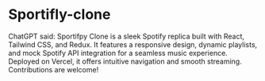 # Sportifly-clone
ChatGPT said: Sportifpy Clone is a sleek Spotify replica built with React, Tailwind CSS, and Redux. It features a responsive design, dynamic playlists, and mock Spotify API integration for a seamless music experience. Deployed on Vercel, it offers intuitive navigation and smooth streaming. Contributions are welcome!
